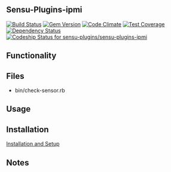 ## Sensu-Plugins-ipmi

[ ![Build Status](https://travis-ci.org/sensu-plugins/sensu-plugins-ipmi.svg?branch=master)](https://travis-ci.org/sensu-plugins/sensu-plugins-ipmi)
[![Gem Version](https://badge.fury.io/rb/sensu-plugins-ipmi.svg)](http://badge.fury.io/rb/sensu-plugins-ipmi)
[![Code Climate](https://codeclimate.com/github/sensu-plugins/sensu-plugins-ipmi/badges/gpa.svg)](https://codeclimate.com/github/sensu-plugins/sensu-plugins-ipmi)
[![Test Coverage](https://codeclimate.com/github/sensu-plugins/sensu-plugins-ipmi/badges/coverage.svg)](https://codeclimate.com/github/sensu-plugins/sensu-plugins-ipmi)
[![Dependency Status](https://gemnasium.com/sensu-plugins/sensu-plugins-ipmi.svg)](https://gemnasium.com/sensu-plugins/sensu-plugins-ipmi)
[ ![Codeship Status for sensu-plugins/sensu-plugins-ipmi](https://codeship.com/projects/dbce5fc0-e95b-0132-ea08-56071da69c74/status?branch=master)](https://codeship.com/projects/82943)

## Functionality

## Files
 * bin/check-sensor.rb

## Usage

## Installation

[Installation and Setup](http://sensu-plugins.io/docs/installation_instructions.html)

## Notes
